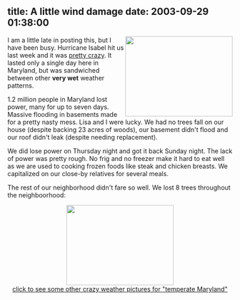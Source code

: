 title: A little wind damage
date: 2003-09-29 01:38:00
---

<p><img align="right" valing="top" width="240" height="180" style="border-left: 10px; border-bottom: 10px;" src="/~jesus/uploads/hurricane_thumb.jpg"> I am a little late in posting this, but I have been busy.  Hurricane Isabel hit us last week and it was <a href="http://www.omniti.com/~jesus/scriptures/images/hurricane.jpg">pretty crazy</a>.  It lasted only a single day here in Maryland, but was sandwiched between other <b>very wet</b> weather patterns.</p> <p>1.2 million people in Maryland lost power, many for up to seven days.  Massive flooding in basements made for a pretty nasty mess.  Lisa and I were lucky.  We had no trees fall on our house (despite backing 23 acres of woods), our basement didn't flood and our roof didn't leak (despite needing replacement).</p> <p>We did lose power on Thursday night and got it back Sunday night.  The lack of power was pretty rough.  No frig and no freezer make it hard to eat well as we are used to cooking frozen foods like steak and chicken breasts.  We capitalized on our close-by relatives for several meals.</p>  <p>The rest of our neighborhood didn't fare so well.  We lost 8 trees throughout the neighboorhood:</p>  <p align="center"><a href="http://www.lethargy.org/cgi-bin/photo/index.cgi?mode=view&album=/Home/Winter+Weather"><img src="/~jesus/uploads/flat_tree.jpg" height="180" width="240" border="0" hspace="0" vspace="0" alt=""/> <br> click to see some other crazy weather pictures for "temperate Maryland" </a> </p>
